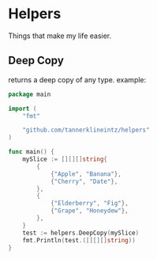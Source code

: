 # Helpers

Things that make my life easier.

## Deep Copy
returns a deep copy of any type. example:
```go
package main

import (
	"fmt"

	"github.com/tannerklineintz/helpers"
)

func main() {
	mySlice := [][][]string{
		{
			{"Apple", "Banana"},
			{"Cherry", "Date"},
		},
		{
			{"Elderberry", "Fig"},
			{"Grape", "Honeydew"},
		},
	}
	test := helpers.DeepCopy(mySlice)
	fmt.Println(test.([][][]string))
}
```